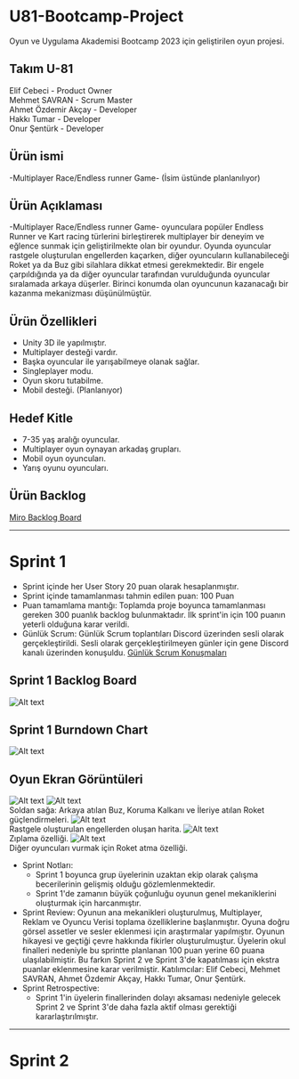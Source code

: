 # U81-Bootcamp-Project
Oyun ve Uygulama Akademisi Bootcamp 2023 için geliştirilen oyun projesi.
## Takım U-81
Elif Cebeci	- Product Owner\
Mehmet SAVRAN	- Scrum Master\
Ahmet Özdemir Akçay	- Developer\
Hakkı Tumar - Developer\
Onur Şentürk	- Developer
## Ürün ismi
-Multiplayer Race/Endless runner Game- (İsim üstünde planlanılıyor)
## Ürün Açıklaması
-Multiplayer Race/Endless runner Game- oyunculara popüler Endless Runner ve Kart racing türlerini birleştirerek multiplayer bir deneyim ve eğlence sunmak için geliştirilmekte olan bir oyundur. Oyunda oyuncular rastgele oluşturulan engellerden kaçarken, diğer oyuncuların kullanabileceği Roket ya da Buz gibi silahlara dikkat etmesi gerekmektedir. Bir engele çarpıldığında ya da diğer oyuncular tarafından vurulduğunda oyuncular sıralamada arkaya düşerler. Birinci konumda olan oyuncunun kazanacağı bir kazanma mekanizması düşünülmüştür.
## Ürün Özellikleri
* Unity 3D ile yapılmıştır.
* Multiplayer desteği vardır.
* Başka oyuncular ile yarışabilmeye olanak sağlar.
* Singleplayer modu.
* Oyun skoru tutabilme.
* Mobil desteği. (Planlanıyor)
## Hedef Kitle
* 7-35 yaş aralığı oyuncular.
* Multiplayer oyun oynayan arkadaş grupları.
* Mobil oyun oyuncuları.
* Yarış oyunu oyuncuları.
## Ürün Backlog
[Miro Backlog Board](https://miro.com/app/board/uXjVMBXI-IA=/)

---
# Sprint 1
* Sprint içinde her User Story 20 puan olarak hesaplanmıştır.
* Sprint içinde tamamlanması tahmin edilen puan: 100 Puan
* Puan tamamlama mantığı: Toplamda proje boyunca tamamlanması gereken 300 puanlık backlog bulunmaktadır. İlk sprint'in için 100 puanın yeterli olduğuna karar verildi.
* Günlük Scrum: Günlük Scrum toplantıları Discord üzerinden sesli olarak gerçekleştirildi. Sesli olarak gerçekleştirilmeyen günler için gene Discord kanalı üzerinden konuşuldu. [Günlük Scrum Konuşmaları](https://github.com/U81-Bootcamp/U81-Bootcamp-Project/blob/main/ProjectManagement/Sprint1/Sprint1%20Daily%20talks.pdf)
## Sprint 1 Backlog Board
![Alt text](https://github.com/U81-Bootcamp/U81-Bootcamp-Project/blob/main/ProjectManagement/Sprint1/Sprint%201%20Board.png)
## Sprint 1 Burndown Chart
![Alt text](https://github.com/U81-Bootcamp/U81-Bootcamp-Project/blob/main/ProjectManagement/Sprint1/Sprint%201%20Burndown%20chart.png)
## Oyun Ekran Görüntüleri
![Alt text](https://github.com/U81-Bootcamp/U81-Bootcamp-Project/blob/main/ProjectManagement/Sprint1/Sprint1%2001.png)
![Alt text](https://github.com/U81-Bootcamp/U81-Bootcamp-Project/blob/main/ProjectManagement/Sprint1/Sprint1%2002.png)\
Soldan sağa: Arkaya atılan Buz, Koruma Kalkanı ve İleriye atılan Roket güçlendirmeleri.
![Alt text](https://github.com/U81-Bootcamp/U81-Bootcamp-Project/blob/main/ProjectManagement/Sprint1/Sprint1%2003.png)\
Rastgele oluşturulan engellerden oluşan harita.
![Alt text](https://github.com/U81-Bootcamp/U81-Bootcamp-Project/blob/main/ProjectManagement/Sprint1/Sprint1%2004.png)\
Zıplama özelliği.
![Alt text](https://github.com/U81-Bootcamp/U81-Bootcamp-Project/blob/main/ProjectManagement/Sprint1/Sprint1%2005.png)\
Diğer oyuncuları vurmak için Roket atma özelliği.
* Sprint Notları:
   - Sprint 1 boyunca grup üyelerinin uzaktan ekip olarak çalışma becerilerinin gelişmiş olduğu gözlemlenmektedir.
   - Sprint 1'de zamanın büyük çoğunluğu oyunun genel mekaniklerini oluşturmak için harcanmıştır.
* Sprint Review: Oyunun ana mekanikleri oluşturulmuş, Multiplayer, Reklam ve Oyuncu Verisi toplama özelliklerine başlanmıştır. Oyuna doğru görsel assetler ve sesler eklenmesi için araştırmalar yapılmıştır. Oyunun hikayesi ve geçtiği çevre hakkında fikirler oluşturulmuştur. Üyelerin okul finalleri nedeniyle bu sprintte planlanan 100 puan yerine 60 puana ulaşılabilmiştir. Bu farkın Sprint 2 ve Sprint 3'de kapatılması için ekstra puanlar eklenmesine karar verilmiştir. Katılımcılar: Elif Cebeci, Mehmet SAVRAN, Ahmet Özdemir Akçay, Hakkı Tumar, Onur Şentürk.
* Sprint Retrospective:
   - Sprint 1'in üyelerin finallerinden dolayı aksaması nedeniyle gelecek Sprint 2 ve Sprint 3'de daha fazla aktif olması gerektiği kararlaştırılmıştır.
---
# Sprint 2
